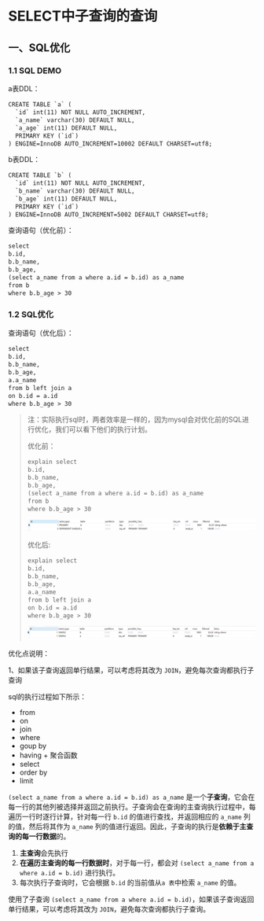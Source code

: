 # SELECT中子查询的查询

## 一、SQL优化

### 1.1 SQL DEMO

a表DDL：

```mysql
CREATE TABLE `a` (
  `id` int(11) NOT NULL AUTO_INCREMENT,
  `a_name` varchar(30) DEFAULT NULL,
  `a_age` int(11) DEFAULT NULL,
  PRIMARY KEY (`id`)
) ENGINE=InnoDB AUTO_INCREMENT=10002 DEFAULT CHARSET=utf8;
```

b表DDL：

```mysql
CREATE TABLE `b` (
  `id` int(11) NOT NULL AUTO_INCREMENT,
  `b_name` varchar(30) DEFAULT NULL,
  `b_age` int(11) DEFAULT NULL,
  PRIMARY KEY (`id`)
) ENGINE=InnoDB AUTO_INCREMENT=5002 DEFAULT CHARSET=utf8;
```

查询语句（优化前）：

```mysql
select 
b.id,
b.b_name,
b.b_age,
(select a_name from a where a.id = b.id) as a_name
from b 
where b.b_age > 30

```

### 1.2 SQL优化

查询语句（优化后）：

```mysql
select
b.id,
b.b_name,
b.b_age,
a.a_name
from b left join a 
on b.id = a.id
where b.b_age > 30
```

> 注：实际执行sql时，两者效率是一样的，因为mysql会对优化前的SQL进行优化，我们可以看下他们的执行计划。
>
> 优化前：
>
> ```mysql
> explain select 
> b.id,
> b.b_name,
> b.b_age,
> (select a_name from a where a.id = b.id) as a_name
> from b 
> where b.b_age > 30
> ```
>
> ![image-20250201105111245](SELECT%E4%B8%AD%E5%AD%90%E6%9F%A5%E8%AF%A2%E7%9A%84%E6%9F%A5%E8%AF%A2.assets/image-20250201105111245.png)
>
> 优化后:
>
> ```mysql
> explain select
> b.id,
> b.b_name,
> b.b_age,
> a.a_name
> from b left join a 
> on b.id = a.id
> where b.b_age > 30
> ```
>
> ![image-20250201105122649](SELECT%E4%B8%AD%E5%AD%90%E6%9F%A5%E8%AF%A2%E7%9A%84%E6%9F%A5%E8%AF%A2.assets/image-20250201105122649.png)

优化点说明：

1、如果该子查询返回单行结果，可以考虑将其改为 `JOIN`，避免每次查询都执行子查询

sql的执行过程如下所示：

- from
- on
- join
- where
- goup by
- having + 聚合函数
- select
- order by
- limit

`(select a_name from a where a.id = b.id) as a_name` 是一个**子查询**，它会在每一行的其他列被选择并返回之前执行。子查询会在查询的主查询执行过程中，每遍历一行时逐行计算，针对每一行 `b.id` 的值进行查找，并返回相应的 `a_name` 列的值，然后将其作为 `a_name` 列的值进行返回。因此，子查询的执行是**依赖于主查询的每一行数据**的。

1. **主查询**会先执行
2. **在遍历主查询的每一行数据时**，对于每一行，都会对 `(select a_name from a where a.id = b.id)` 进行执行。
3. 每次执行子查询时，它会根据 `b.id` 的当前值从`a 表`中检索 `a_name` 的值。

使用了子查询 `(select a_name from a where a.id = b.id)`，如果该子查询返回单行结果，可以考虑将其改为 `JOIN`，避免每次查询都执行子查询。

